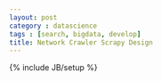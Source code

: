 ```yaml
---
layout: post
category : datascience
tags : [search, bigdata, develop]
title: Network Crawler Scrapy Design
---
```

{% include JB/setup %}

